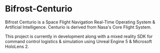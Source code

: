 # Bifrost-Centurio
 Bifrost Centurio is a Space Flight Navigation Real-Time Operating System & Artificial Intelligence. Centurio is derived from Nasa's Core Flight System.
 
 This project is currently in development along with a mixed reality SDK for command control logistics & simulation using Unreal Engine 5 & Microsoft HoloLens 2.
